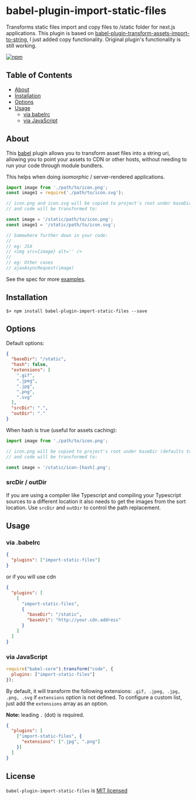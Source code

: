 # babel-plugin-import-static-files
Transforms static files import and copy files to /static folder for next.js applications. 
This plugin is based on [babel-plugin-transform-assets-import-to-string](https://github.com/yeojz/babel-plugin-transform-assets-import-to-string), I just added copy functionality. 
Original plugin's functionality is still working.

[![npm][npm-badge]][npm-link]

## Table of Contents

-   [About](#about)
-   [Installation](#installation)
-   [Options](#options)
-   [Usage](#usage)
    -   [via babelrc](#via-babelrc)
    -   [via JavaScript](#via-javascript)

## About

This [babel](https://babeljs.io/) plugin allows you to transform asset files into a string uri, allowing you to point your assets to CDN or other hosts, without needing to run your code through module bundlers.

This helps when doing _isomorphic_ / server-rendered applications.

```js
import image from './path/to/icon.png';
const image1 = require('./path/to/icon.svg');

// icon.png and icon.svg will be copied to project's root under baseDir (defaults to "/static") folder
// and code will be transformed to:

const image = '/static/path/to/icon.png';
const image1 = '/static/path/to/icon.svg';

// Somewhere further down in your code:
//
// eg: JSX
// <img src={image} alt='' />
//
// eg: Other cases
// ajaxAsyncRequest(image)
```

See the spec for more [examples](https://github.com/ahalimkara/babel-plugin-import-static-files/blob/master/test/index.spec.js).

## Installation

```
$> npm install babel-plugin-import-static-files --save
```

## Options

Default options:
```json
{
  "baseDir": "/static",
  "hash": false,
  "extensions": [
    ".gif",
    ".jpeg",
    ".jpg",
    ".png",
    ".svg"
  ],
  "srcDir": ".",
  "outDir": "."
}
```

When hash is true (useful for assets caching):
```js
import image from './path/to/icon.png';

// icon.png will be copied to project's root under baseDir (defaults to "/static") folder
// and code will be transformed to:

const image = '/static/icon-[hash].png';
```

### srcDir / outDir

If you are using a compiler like Typescript and compiling your Typescript sources to a
different location it also needs to get the images from the sort location. Use `srcDir` and `outDir`
to control the path replacement. 

## Usage

### via .babelrc
```json
{
  "plugins": ["import-static-files"]
}
```
or if you will use cdn
```json
{
  "plugins": [
    [
      "import-static-files", 
      {
        "baseDir": "/static",
        "baseUri": "http://your.cdn.address"
      }
    ]
  ]
}
```

### via JavaScript

```js
require("babel-core").transform("code", {
  plugins: ["import-static-files"]
});
```

By default, it will transform the following extensions: `.gif, .jpeg, .jpg, .png, .svg` if `extensions` option is not defined. To configure a custom list, just add the `extensions` array as an option.

__Note:__ leading `.` (dot) is required.

```json
{
  "plugins": [
    ["import-static-files", {
      "extensions": [".jpg", ".png"]
    }]
  ]
}
```

## License

`babel-plugin-import-static-files` is [MIT licensed](./LICENSE)

[npm-badge]: https://img.shields.io/npm/v/babel-plugin-import-static-files.svg?style=flat-square
[npm-link]: https://www.npmjs.com/package/babel-plugin-import-static-files
